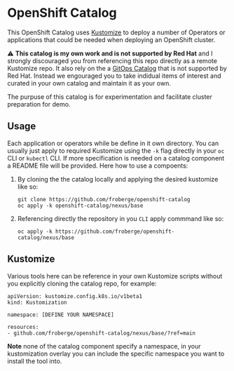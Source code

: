 # OpenShift Catalog

This OpenShift Catalog uses [Kustomize](https://kustomize.io/) to deploy a number of Operators or applications that could be needed when deploying an OpenShift cluster.

:warning: **This catalog is my own work and is not supported by Red Hat** and I strongly discouraged you from referencing this repo directly as a remote Kustomize repo. It also rely on the a [GitOps Catalog](https://github.com/redhat-cop/gitops-catalog) that is not supported by Red Hat. Instead we engouraged you to take indidual items of interest and curated in your own catalog and maintain it as your own.

The purpuse of this catalog is for experimentation and facilitate cluster preparation for demo.

## Usage

Each application or operators while be define in it own directory. You can usually just apply to required Kustomize using the `-k` flag directly in your `oc` CLI or `kubectl` CLI. If more specification is needed on a catalog component a README file will be provided. Here how to use a compoents:

1. By cloning the the catalog locally and applying the desired kustomize like so:
    ```
    git clone https://github.com/froberge/openshift-catalog
    oc apply -k openshift-catalog/nexus/base
    ```

2. Referencing directly the repository in you `CLI` apply commmand like so:
    ```
    oc apply -k https://github.com/froberge/openshift-catalog/nexus/base
    ```

## Kustomize

Various tools here can be reference in your own Kustomize scripts without you explicitly cloning the catalog repo, for example:

```
apiVersion: kustomize.config.k8s.io/v1beta1
kind: Kustomization

namespace: [DEFINE YOUR NAMESPACE]

resources:
- github.com/froberge/openshift-catalog/nexus/base/?ref=main
```

**Note** none of the catalog component specify a namespace, in your kustomization overlay you can include the specific namespace you want to install the tool into.